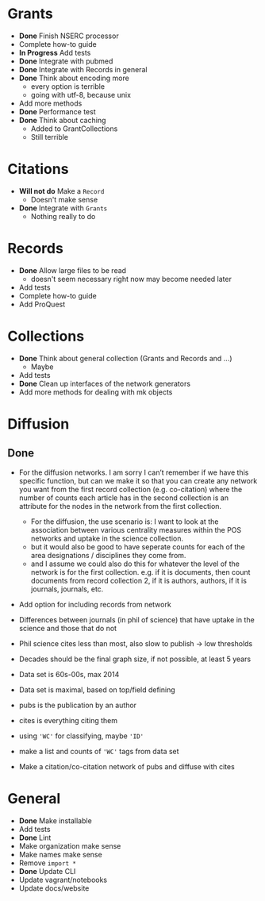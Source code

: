 # Grants
+ **Done** Finish NSERC processor
+ Complete how-to guide
+ **In Progress** Add tests
+ **Done** Integrate with pubmed
+ **Done** Integrate with Records in general
+ **Done** Think about encoding more
    - every option is terrible
    - going with utf-8, because unix
+ Add more methods
+ **Done** Performance test
+ **Done** Think about caching
    - Added to GrantCollections
    - Still terrible

# Citations
+ **Will not do** Make a `Record`
    - Doesn't make sense
+ **Done** Integrate with `Grants`
    - Nothing really to do

# Records
+ **Done** Allow large files to be read
    - doesn't seem necessary right now may become needed later
+ Add tests
+ Complete how-to guide
+ Add ProQuest

# Collections
+ **Done** Think about general collection (Grants and Records and ...)
    - Maybe
+ Add tests
+ **Done** Clean up interfaces of the network generators
+ Add more methods for dealing with mk objects

# Diffusion
## Done
+ For the diffusion networks. I am sorry I can’t remember if we have this specific function, but can we make it so that you can create any network you want from the first record collection (e.g. co-citation) where the number of counts each article has in the second collection is an attribute for the nodes in the network from the first collection.
    - For the diffusion, the use scenario is: I want to look at the association between various centrality measures within the POS networks and uptake in the science collection.
    - but it would also be good to have seperate counts for each of the area designations / disciplines they come from.
    - and I assume we could also do this for whatever the level of the network is for the first collection. e.g. if it is documents, then count documents from record collection 2, if it is authors, authors, if it is journals, journals, etc.

+ Add option for including records from network
+ Differences between journals (in phil of science) that have uptake in the science and those that do not
+ Phil science cites less than most, also slow to publish -> low thresholds
+ Decades should be the final graph size, if not possible, at least 5 years
+ Data set is 60s-00s, max 2014
+ Data set is maximal, based on top/field defining
+ pubs is the publication by an author
+ cites is everything citing them
+ using `'WC'` for classifying, maybe `'ID'`
+ make a list and counts of `'WC'` tags from data set
+ Make a citation/co-citation network of pubs and diffuse with cites


# General
+ **Done** Make installable
+ Add tests
+ **Done** Lint
+ Make organization make sense
+ Make names make sense
+ Remove `import *`
+ **Done** Update CLI
+ Update vagrant/notebooks
+ Update docs/website
